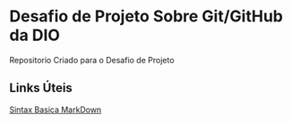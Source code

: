 # Desafio de Projeto Sobre Git/GitHub da DIO 
Repositorio Criado para o Desafio de Projeto

## Links Úteis

[Sintax Basica MarkDown](https://www.markdownguide.org/getting-started/)
